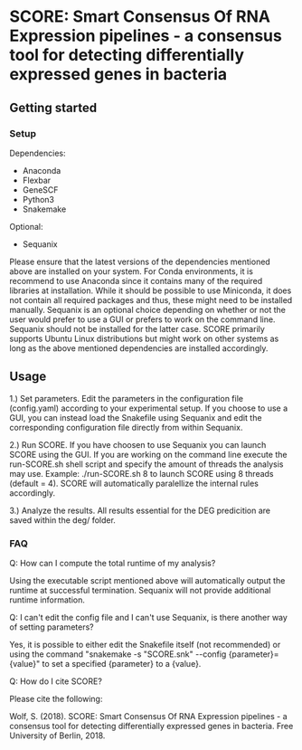 # SCORE: Smart Consensus Of RNA Expression pipelines - a consensus tool for detecting differentially expressed genes in bacteria

## Getting started

### Setup

Dependencies:
* Anaconda
* Flexbar
* GeneSCF
* Python3
* Snakemake

Optional:
* Sequanix

Please ensure that the latest versions of the dependencies mentioned above are installed on your system. For Conda environments, it is recommend to use Anaconda since it contains many of the required libraries at installation. While it should be possible to use Miniconda, it does not contain all required packages and thus, these might need to be installed manually. Sequanix is an optional choice depending on whether or not the user would prefer to use a GUI or prefers to work on the command line. Sequanix should not be installed for the latter case. SCORE primarily supports Ubuntu Linux distributions but might work on other systems as long as the above mentioned dependencies are installed accordingly.

## Usage

1.) Set parameters. Edit the parameters in the configuration file (config.yaml) according to your experimental setup. If you choose to use a GUI, you can instead load the Snakefile using Sequanix and edit the corresponding configuration file directly from within Sequanix.

2.) Run SCORE. If you have choosen to use Sequanix you can launch SCORE using the GUI. If you are working on the command line execute the run-SCORE.sh shell script and specify the amount of threads the analysis may use. Example: ./run-SCORE.sh 8 to launch SCORE using 8 threads (default = 4). SCORE will automatically paralellize the internal rules accordingly.

3.) Analyze the results. All results essential for the DEG predicition are saved within the deg/ folder.

### FAQ

Q: How can I compute the total runtime of my analysis?

Using the executable script mentioned above will automatically output the runtime at successful termination. Sequanix will not provide additional runtime information.

Q: I can't edit the config file and I can't use Sequanix, is there another way of setting parameters?

Yes, it is possible to either edit the Snakefile itself (not recommended) or using the command "snakemake -s "SCORE.snk" --config {parameter}={value}" to set a specified {parameter} to a {value}.

Q: How do I cite SCORE?

Please cite the following:

Wolf, S. (2018). SCORE: Smart Consensus Of RNA Expression pipelines - a consensus tool for detecting differentially expressed genes in bacteria. Free University of Berlin, 2018.